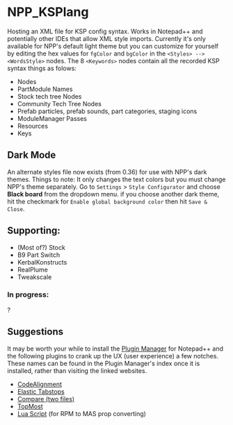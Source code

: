 # NPP_KSPlang
Hosting an XML file for KSP config syntax. Works in Notepad++ and potentially other IDEs that allow XML style imports. Currently it's only available for NPP's default light theme but you can customize for yourself by editing the hex values for `fgColor` and `bgColor` in the `<Styles> --> <WordsStyle>` nodes.
The 8 `<Keywords>` nodes contain all the recorded KSP syntax things as folows:
* Nodes
* PartModule Names
* Stock tech tree Nodes
* Community Tech Tree Nodes
* Prefab particles, prefab sounds, part categories, staging icons
* ModuleManager Passes
* Resources
* Keys

## Dark Mode
An alternate styles file now exists (from 0.36) for use with NPP's dark themes. Things to note: It only changes the text colors but you must change NPP's theme separately. Go to `Settings` > `Style Configurator` and choose **Black board** from the dropdown menu. if you choose another dark theme, hit the checkmark for `Enable global background color` then hit `Save & Close`.

## Supporting:
* (Most of?) Stock
* B9 Part Switch
* KerbalKonstructs
* RealPlume
* Tweakscale

### In progress:
?

## Suggestions
It may be worth your while to install the [Plugin Manager](https://github.com/bruderstein/nppPluginManager
) for Notepad++ and the following plugins to crank up the UX (user experience) a few notches. These names can be found in the Plugin Manager's index once it is installed, rather than visiting the linked websites.

* [CodeAlignment](http://codealignment.com/ForNotepadPlusPlus.html)
* [Elastic Tabstops](http://nickgravgaard.com/elastic-tabstops/)
* [Compare (two files)](https://github.com/jsleroy/compare-plugin)
* [TopMost](https://sites.google.com/site/fstellari/nppplugins)
* [Lua Script](https://github.com/dail8859/LuaScript) (for RPM to MAS prop converting)
